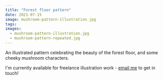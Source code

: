 ```yaml
---
title: "Forest floor pattern"
date: 2021-07-15
image: mushroom-pattern-illustration.jpg
tags:
images:
  - mushroom-pattern-illustration.jpg
  - mushroom-pattern-repeated.jpg
---
```


An illustrated pattern celebrating the beauty of the forest floor, and some cheeky mushroom characters.

I'm currently available for freelance illustration work - [email me](mailto::vicky.hughes@hotmail.com) to get in touch!